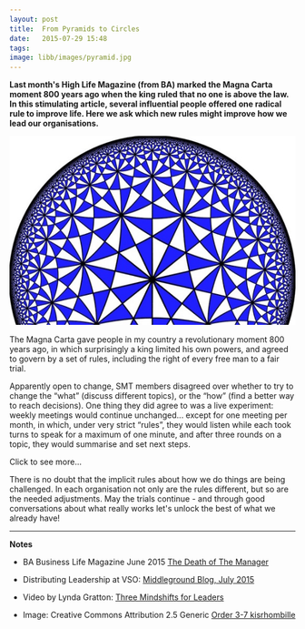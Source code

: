 ```yaml
---
layout: post
title:  From Pyramids to Circles
date:   2015-07-29 15:48
tags:  
image: libb/images/pyramid.jpg
---
```


**Last month's High Life Magazine (from BA) marked the Magna Carta moment 800 years ago when the king ruled that no one is above the law. In this stimulating article, several influential people offered one radical rule to improve life. Here we ask which new rules might improve how we lead our organisations.**

![](/libb/images/pyramid.jpg)

The Magna Carta gave people in my country a revolutionary moment 800 years ago, in which surprisingly a king limited his own powers, and agreed to govern by a set of rules, including the right of every free man to a fair trial.

Apparently open to change, SMT members disagreed over whether to try to change the “what” (discuss different topics), or the “how” (find a better way to reach decisions). One thing they did agree to was a live experiment: weekly meetings would continue unchanged... except for one meeting per month, in which, under very strict “rules”, they would listen while each took turns to speak for a maximum of one minute, and after three rounds on a topic, they would summarise and set next steps.

<div id="restOfArticle" style="display:none">

Despite finding this quite frustrating, they persisted over a three-month trial period, and surprised themselves! Their habits were changing, and performance had shifted: topics were covered faster, at greater depth, and decisions reached more easily. People in the wider organisation reported greater confidence and trust in the leadership.<br><br> 

How had such a simple change produced the ripple outwards? Instead of constantly launching new “projects” to be implemented by others, SMT had begun to acknowledge that each colleague, whatever their job, is a smart and capable person. When asked for their ideas (whether about purpose, performance or challenges), s/he tends to discover greater clarity and energy, and feels part of the larger team. <br><br> 

In other words, when top leaders widen their circle, each colleague they treat as a “leader” starts to play a greater role, beyond their job, and this spread quite fast.<br><br>

Ways of "sharing leadership" are now popping up more widely across different organisations we know. The assumption that a “leadership team” is the "brain" giving instructions is becoming toxic. As Lynda Gratton, Professor at LBS points out, when people are connected, why does a leader need to stand at the front, or try to micro-manage? And from an employee point of view "getting my voice heard" is today a much stronger priority. But how easy is this to respond to?<br><br>

Our recent work with VSO (<a href="http://www.middle-ground.co.uk/?p=11202" target="_blank">Middleground Blog, July 2015</a>) illustrates the need to be more agile, and the challenge of gathering 43 leaders who will engage their 800 staff in 30 different countries to come together as leaders towards one agile organisation.<br><br>

A recent article by Brian J Robertson (<a href="http://businesslife.ba.com/Ideas/Features/Brian-Pyramid.html" target="_blank">The Death of The Manager</a>) underlines how peer to peer networks are re-shaping markets and business models. Will this put an end to poisonous politics, or the need for re-organisations, or for managers? We doubt it! But if through sharing power we can speed up the evolution inside company walls, we can enjoy more agility, less top down tyranny and less time wasted in mind-numbing meetings. 

</div>
<a onclick="showMoreOrLess(this,'restOfArticle');">Click to see more...</a>

There is no doubt that the implicit rules about how we do things are being challenged. In each organisation not only are the rules different, but so are the needed adjustments. May the trials continue - and through good conversations about what really works let's unlock the best of what we already have!

__________________

<b>Notes</b>

* BA Business Life Magazine June 2015 <a href="http://businesslife.ba.com/Ideas/Features/Brian-Pyramid.html" target="_blank">The Death of The Manager</a>

* Distributing Leadership at VSO: <a href="http://www.middle-ground.co.uk/?p=11202" target="_blank">Middleground Blog, July 2015</a>

* Video by Lynda Gratton: <a href="http://www.managementexchange.com/video/lynda-gratton-three-mindshifts-leaders" target="_blank">Three Mindshifts for Leaders</a>

* Image: Creative Commons Attribution 2.5 Generic <a href="https://commons.wikimedia.org/wiki/File:Order-3_heptakis_heptagonal_tiling.png" target="_blank">Order 3-7 kisrhombille</a> 
